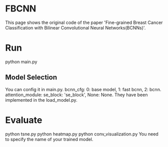 # FBCNN
This page shows the original code of the paper 'Fine-grained Breast Cancer Classification with Bilinear Convolutional Neural Networks(BCNNs)'.

# Run
python main.py

## Model Selection
You can config it in main.py.
bcnn_cfg: 0: base model,  1: fast bcnn,  2: bcnn.   attention_module: se_block: 'se_block',  None: None.
They have been implemented in the load_model.py.

# Evaluate
python tsne.py
python heatmap.py
python conv_visualization.py
You need to specify the name of your trained model.
